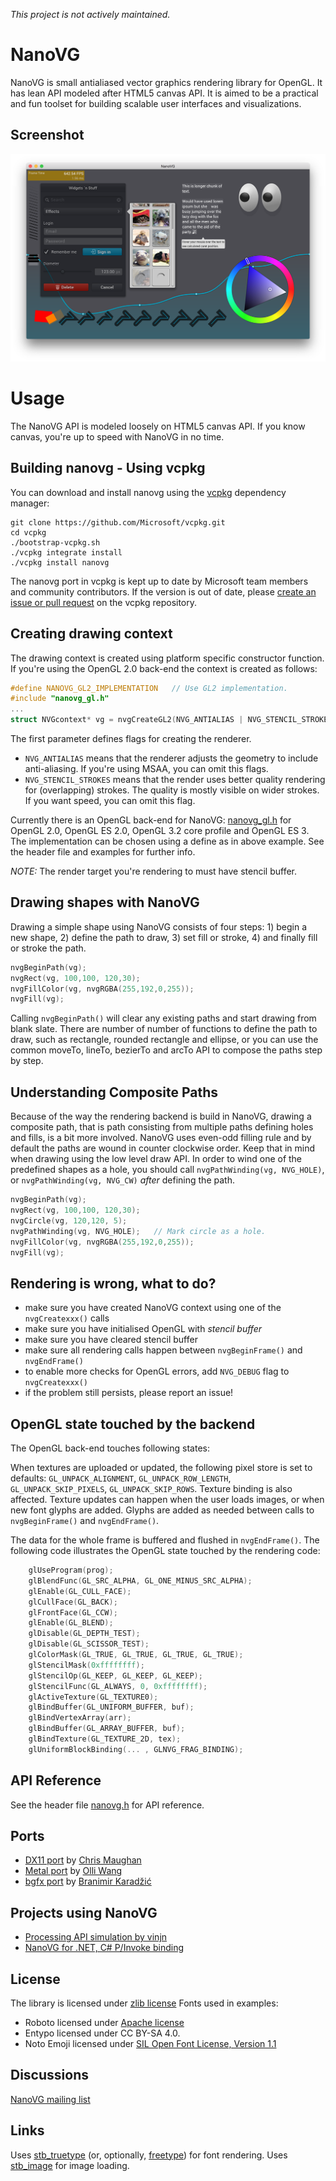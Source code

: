 *This project is not actively maintained.*

NanoVG
==========

NanoVG is small antialiased vector graphics rendering library for OpenGL. It has lean API modeled after HTML5 canvas API. It is aimed to be a practical and fun toolset for building scalable user interfaces and visualizations.

## Screenshot

![screenshot of some text rendered witht the sample program](/example/screenshot-01.png?raw=true)

Usage
=====

The NanoVG API is modeled loosely on HTML5 canvas API. If you know canvas, you're up to speed with NanoVG in no time.

## Building nanovg - Using vcpkg

You can download and install nanovg using the [vcpkg](https://github.com/Microsoft/vcpkg) dependency manager:

    git clone https://github.com/Microsoft/vcpkg.git
    cd vcpkg
    ./bootstrap-vcpkg.sh
    ./vcpkg integrate install
    ./vcpkg install nanovg

The nanovg port in vcpkg is kept up to date by Microsoft team members and community contributors. If the version is out of date, please [create an issue or pull request](https://github.com/Microsoft/vcpkg) on the vcpkg repository.

## Creating drawing context

The drawing context is created using platform specific constructor function. If you're using the OpenGL 2.0 back-end the context is created as follows:
```C
#define NANOVG_GL2_IMPLEMENTATION	// Use GL2 implementation.
#include "nanovg_gl.h"
...
struct NVGcontext* vg = nvgCreateGL2(NVG_ANTIALIAS | NVG_STENCIL_STROKES);
```

The first parameter defines flags for creating the renderer.

- `NVG_ANTIALIAS` means that the renderer adjusts the geometry to include anti-aliasing. If you're using MSAA, you can omit this flags. 
- `NVG_STENCIL_STROKES` means that the render uses better quality rendering for (overlapping) strokes. The quality is mostly visible on wider strokes. If you want speed, you can omit this flag.

Currently there is an OpenGL back-end for NanoVG: [nanovg_gl.h](/src/nanovg_gl.h) for OpenGL 2.0, OpenGL ES 2.0, OpenGL 3.2 core profile and OpenGL ES 3. The implementation can be chosen using a define as in above example. See the header file and examples for further info. 

*NOTE:* The render target you're rendering to must have stencil buffer.

## Drawing shapes with NanoVG

Drawing a simple shape using NanoVG consists of four steps: 1) begin a new shape, 2) define the path to draw, 3) set fill or stroke, 4) and finally fill or stroke the path.

```C
nvgBeginPath(vg);
nvgRect(vg, 100,100, 120,30);
nvgFillColor(vg, nvgRGBA(255,192,0,255));
nvgFill(vg);
```

Calling `nvgBeginPath()` will clear any existing paths and start drawing from blank slate. There are number of number of functions to define the path to draw, such as rectangle, rounded rectangle and ellipse, or you can use the common moveTo, lineTo, bezierTo and arcTo API to compose the paths step by step.

## Understanding Composite Paths

Because of the way the rendering backend is build in NanoVG, drawing a composite path, that is path consisting from multiple paths defining holes and fills, is a bit more involved. NanoVG uses even-odd filling rule and by default the paths are wound in counter clockwise order. Keep that in mind when drawing using the low level draw API. In order to wind one of the predefined shapes as a hole, you should call `nvgPathWinding(vg, NVG_HOLE)`, or `nvgPathWinding(vg, NVG_CW)` _after_ defining the path.

``` C
nvgBeginPath(vg);
nvgRect(vg, 100,100, 120,30);
nvgCircle(vg, 120,120, 5);
nvgPathWinding(vg, NVG_HOLE);	// Mark circle as a hole.
nvgFillColor(vg, nvgRGBA(255,192,0,255));
nvgFill(vg);
```

## Rendering is wrong, what to do?

- make sure you have created NanoVG context using one of the `nvgCreatexxx()` calls
- make sure you have initialised OpenGL with *stencil buffer*
- make sure you have cleared stencil buffer
- make sure all rendering calls happen between `nvgBeginFrame()` and `nvgEndFrame()`
- to enable more checks for OpenGL errors, add `NVG_DEBUG` flag to `nvgCreatexxx()`
- if the problem still persists, please report an issue!

## OpenGL state touched by the backend

The OpenGL back-end touches following states:

When textures are uploaded or updated, the following pixel store is set to defaults: `GL_UNPACK_ALIGNMENT`, `GL_UNPACK_ROW_LENGTH`, `GL_UNPACK_SKIP_PIXELS`, `GL_UNPACK_SKIP_ROWS`. Texture binding is also affected. Texture updates can happen when the user loads images, or when new font glyphs are added. Glyphs are added as needed between calls to  `nvgBeginFrame()` and `nvgEndFrame()`.

The data for the whole frame is buffered and flushed in `nvgEndFrame()`. The following code illustrates the OpenGL state touched by the rendering code:
```C
	glUseProgram(prog);
	glBlendFunc(GL_SRC_ALPHA, GL_ONE_MINUS_SRC_ALPHA);
	glEnable(GL_CULL_FACE);
	glCullFace(GL_BACK);
	glFrontFace(GL_CCW);
	glEnable(GL_BLEND);
	glDisable(GL_DEPTH_TEST);
	glDisable(GL_SCISSOR_TEST);
	glColorMask(GL_TRUE, GL_TRUE, GL_TRUE, GL_TRUE);
	glStencilMask(0xffffffff);
	glStencilOp(GL_KEEP, GL_KEEP, GL_KEEP);
	glStencilFunc(GL_ALWAYS, 0, 0xffffffff);
	glActiveTexture(GL_TEXTURE0);
	glBindBuffer(GL_UNIFORM_BUFFER, buf);
	glBindVertexArray(arr);
	glBindBuffer(GL_ARRAY_BUFFER, buf);
	glBindTexture(GL_TEXTURE_2D, tex);
	glUniformBlockBinding(... , GLNVG_FRAG_BINDING);
```

## API Reference

See the header file [nanovg.h](/src/nanovg.h) for API reference.

## Ports

- [DX11 port](https://github.com/cmaughan/nanovg) by [Chris Maughan](https://github.com/cmaughan)
- [Metal port](https://github.com/ollix/MetalNanoVG) by [Olli Wang](https://github.com/olliwang)
- [bgfx port](https://github.com/bkaradzic/bgfx/tree/master/examples/20-nanovg) by [Branimir Karadžić](https://github.com/bkaradzic)

## Projects using NanoVG

- [Processing API simulation by vinjn](https://github.com/island-org/island/blob/master/include/sketch2d.h)
- [NanoVG for .NET, C# P/Invoke binding](https://github.com/sbarisic/nanovg_dotnet)

## License
The library is licensed under [zlib license](LICENSE.txt)
Fonts used in examples:
- Roboto licensed under [Apache license](http://www.apache.org/licenses/LICENSE-2.0)
- Entypo licensed under CC BY-SA 4.0.
- Noto Emoji licensed under [SIL Open Font License, Version 1.1](http://scripts.sil.org/cms/scripts/page.php?site_id=nrsi&id=OFL)

## Discussions
[NanoVG mailing list](https://groups.google.com/forum/#!forum/nanovg)

## Links
Uses [stb_truetype](http://nothings.org) (or, optionally, [freetype](http://freetype.org)) for font rendering.
Uses [stb_image](http://nothings.org) for image loading.
